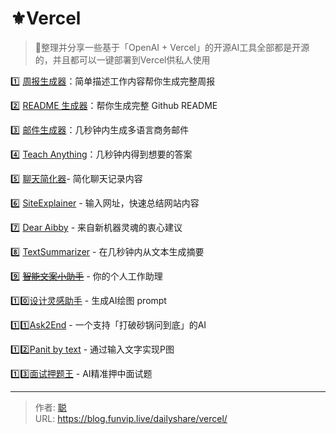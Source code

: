 # ⚜️Vercel


> 🤖整理并分享一些基于「OpenAI + Vercel」的开源AI工具全部都是开源的，并且都可以一键部署到Vercel供私人使用
>

<!--more-->

1️⃣ [周报生成器](https://weeklyreport.avemaria.fun/zh)：简单描述工作内容帮你生成完整周报

2️⃣ [README 生成器](https://readme.rustc.cloud/zh)：帮你生成完整 Github README

3️⃣ [邮件生成器](https://email-helper.vercel.app/)：几秒钟内生成多语言商务邮件

4️⃣ [Teach Anything](https://www.teach-anything.com/)：几秒钟内得到想要的答案

5️⃣ [聊天简化器](https://chat-simplifier.imzbb.cc/zh)- 简化聊天记录内容

6️⃣ [SiteExplainer](https://siteexplainer.vercel.app/) - 输入网址，快速总结网站内容

7️⃣ [Dear Aibby](https://www.dearaibby.com/) - 来自新机器灵魂的衷心建议

8️⃣ [TextSummarizer](https://text-summarizer-seven.vercel.app/) - 在几秒钟内从文本生成摘要

9️⃣ ~~[智能文案小助手](http://www.linglan01.cn/c/chatgpt/)~~ - 你的个人工作助理

1️⃣0️⃣[设计灵感助手](https://www.aigenprompt.com/zh-CN) - 生成AI绘图 prompt

1️⃣1️⃣[Ask2End](https://ask2end.com/) - 一个支持「打破砂锅问到底」的AI

1️⃣2️⃣[Panit by text](https://paintbytext.chat/)  - 通过输入文字实现P图

1️⃣3️⃣[面试押题王](https://yatiwang.linkly.ai/) - AI精准押中面试题


---

> 作者: [聪](/about)  
> URL: https://blog.funvip.live/dailyshare/vercel/  

